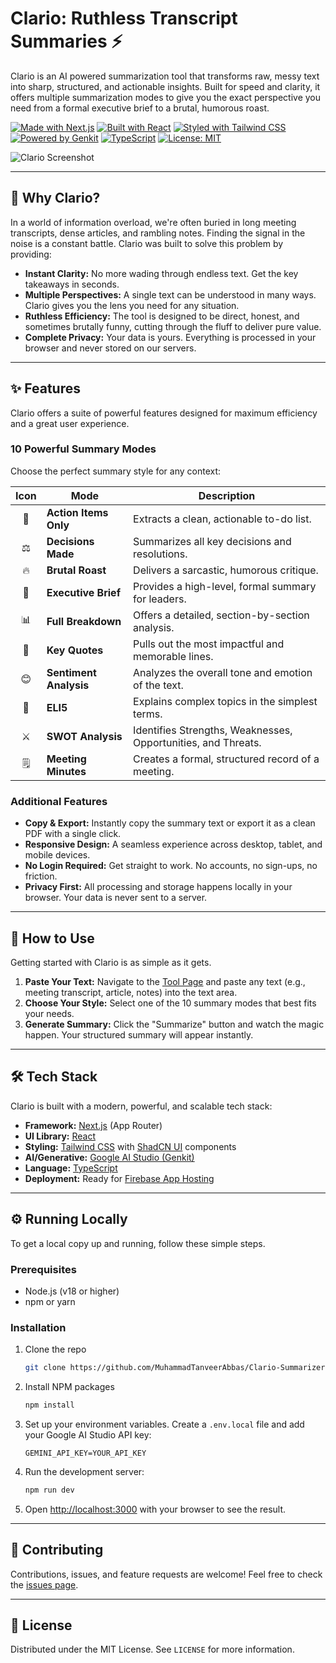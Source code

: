 # Clario: Ruthless Transcript Summaries ⚡

Clario is an AI powered summarization tool that transforms raw, messy text into sharp, structured, and actionable insights. Built for speed and clarity, it offers multiple summarization modes to give you the exact perspective you need from a formal executive brief to a brutal, humorous roast.

[![Made with Next.js](https://img.shields.io/badge/Made%20with-Next.js-000000?style=for-the-badge&logo=next.js&logoColor=white)](https://nextjs.org/)
[![Built with React](https://img.shields.io/badge/Built%20with-React-20232A?style=for-the-badge&logo=react&logoColor=61DAFB)](https://react.dev/)
[![Styled with Tailwind CSS](https://img.shields.io/badge/Styled%20with-Tailwind%20CSS-06B6D4?style=for-the-badge&logo=tailwindcss&logoColor=white)](https://tailwindcss.com/)
[![Powered by Genkit](https://img.shields.io/badge/Powered%20by-Genkit-4285F4?style=for-the-badge&logo=google&logoColor=white)](https://firebase.google.com/docs/genkit)
[![TypeScript](https://img.shields.io/badge/TypeScript-3178C6?style=for-the-badge&logo=typescript&logoColor=white)](https://www.typescriptlang.org/)
[![License: MIT](https://img.shields.io/badge/License-MIT-yellow.svg?style=for-the-badge)](https://opensource.org/licenses/MIT)

![Clario Screenshot](https://placehold.co/1200x630/000000/FFFFFF/png?text=Clario%20App)

---

## 🤔 Why Clario?

In a world of information overload, we're often buried in long meeting transcripts, dense articles, and rambling notes. Finding the signal in the noise is a constant battle. Clario was built to solve this problem by providing:

- **Instant Clarity:** No more wading through endless text. Get the key takeaways in seconds.
- **Multiple Perspectives:** A single text can be understood in many ways. Clario gives you the lens you need for any situation.
- **Ruthless Efficiency:** The tool is designed to be direct, honest, and sometimes brutally funny, cutting through the fluff to deliver pure value.
- **Complete Privacy:** Your data is yours. Everything is processed in your browser and never stored on our servers.

---

## ✨ Features

Clario offers a suite of powerful features designed for maximum efficiency and a great user experience.

### 10 Powerful Summary Modes

Choose the perfect summary style for any context:

| Icon | Mode                   | Description                                                   |
| :--: | ---------------------- | ------------------------------------------------------------- |
|  📝  | **Action Items Only**  | Extracts a clean, actionable to-do list.                      |
|  ⚖️  | **Decisions Made**     | Summarizes all key decisions and resolutions.                 |
|  🔥  | **Brutal Roast**       | Delivers a sarcastic, humorous critique.                      |
|  👔  | **Executive Brief**    | Provides a high-level, formal summary for leaders.            |
|  📊  | **Full Breakdown**     | Offers a detailed, section-by-section analysis.               |
|  💬  | **Key Quotes**         | Pulls out the most impactful and memorable lines.             |
|  😊  | **Sentiment Analysis** | Analyzes the overall tone and emotion of the text.            |
|  👶  | **ELI5**               | Explains complex topics in the simplest terms.                |
|  ⚔️  | **SWOT Analysis**      | Identifies Strengths, Weaknesses, Opportunities, and Threats. |
|  🗒️  | **Meeting Minutes**    | Creates a formal, structured record of a meeting.             |

### Additional Features

- **Copy & Export:** Instantly copy the summary text or export it as a clean PDF with a single click.
- **Responsive Design:** A seamless experience across desktop, tablet, and mobile devices.
- **No Login Required:** Get straight to work. No accounts, no sign-ups, no friction.
- **Privacy First:** All processing and storage happens locally in your browser. Your data is never sent to a server.

---

## 🚀 How to Use

Getting started with Clario is as simple as it gets.

1.  **Paste Your Text:** Navigate to the [Tool Page](https://clario-summarizer.vercel.app) and paste any text (e.g., meeting transcript, article, notes) into the text area.
2.  **Choose Your Style:** Select one of the 10 summary modes that best fits your needs.
3.  **Generate Summary:** Click the "Summarize" button and watch the magic happen. Your structured summary will appear instantly.

---

## 🛠️ Tech Stack

Clario is built with a modern, powerful, and scalable tech stack:

- **Framework:** [Next.js](https://nextjs.org/) (App Router)
- **UI Library:** [React](https://react.dev/)
- **Styling:** [Tailwind CSS](https://tailwindcss.com/) with [ShadCN UI](https://ui.shadcn.com/) components
- **AI/Generative:** [Google AI Studio (Genkit)](https://firebase.google.com/docs/genkit)
- **Language:** [TypeScript](https://www.typescriptlang.org/)
- **Deployment:** Ready for [Firebase App Hosting](https://firebase.google.com/docs/app-hosting)

---

## ⚙️ Running Locally

To get a local copy up and running, follow these simple steps.

### Prerequisites

- Node.js (v18 or higher)
- npm or yarn

### Installation

1.  Clone the repo
    ```sh
    git clone https://github.com/MuhammadTanveerAbbas/Clario-Summarizer
    ```
2.  Install NPM packages
    ```sh
    npm install
    ```
3.  Set up your environment variables. Create a `.env.local` file and add your Google AI Studio API key:
    ```env
    GEMINI_API_KEY=YOUR_API_KEY
    ```
4.  Run the development server:
    ```sh
    npm run dev
    ```
5.  Open [http://localhost:3000](http://localhost:3000) with your browser to see the result.

---

## 🤝 Contributing

Contributions, issues, and feature requests are welcome! Feel free to check the [issues page](https://github.com/your-username/clario/issues).

---

## 📜 License

Distributed under the MIT License. See `LICENSE` for more information.
